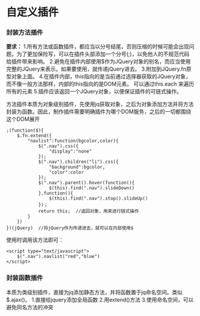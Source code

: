 自定义插件
===================
###  封装方法插件
**要求：**
1.所有方法或函数插件，都应当以分号结尾，否则压缩的时候可能会出现问题。为了更加保险写，可以在插件头部添加一个分号(;)，以免他人的不规范代码给插件带来影响。 
2.避免在插件内部使用$作为JQuery对象的别名，而应当使用完整的JQuery来表示。如果要使用，就传递jQuery进去。
3.附加到JQuery.fn原型对象上面。 
4.在插件内部，this指向的是当前通过选择器获取的JQuery对象，而不像一般方法那样，内部的this指向的是DOM元素。 可以通过this.each 来遍历所有的元素 
5.插件应该返回一个JQuery对象，以便保证插件的可链式操作。 
 

方法插件本质为对象级别插件，先使用jq获取对象，之后为对象添加方法并将方法封装为函数。因此，制作插件需要明确插件为哪个DOM服务，之后的一切都围绕这个DOM展开


    ;(function($){
    	$.fn.extend({
    		"navlist":function(bgcolor,color){
    			$(".nav").css({
    				"display":"none"
    			});
    			$(".nav").children("li").css({
    				"background":bgcolor,
    				"color":color
    			});
    			$(".nav").parent().hover(function(){
    				$(this).find(".nav").slideDown()
    			},function(){
    				$(this).find(".nav").stop().slideUp()
    			})；
                return this;  //返回对象，用来进行链式操作
    		}
    	})
    })(jQuery)  //将jQuery作为传递进去，就可以在内部使用$

使用时调用该方法即可：

    <script type="text/javascript">
        $(".nav").navlist("red","blue")
    </script>

###  封装函数插件
本质为类级别插件，直接为jq添加静态方法，并将函数置于jq命名空间。类似$.ajax()。
1.直接给jquery添加全局函数
2.用extend()方法
3.使用命名空间，可以避免同名方法的冲突
